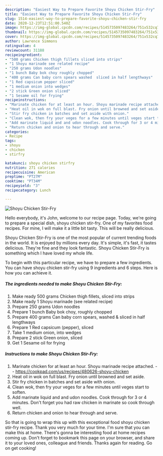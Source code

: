 ```yaml
---
description: "Easiest Way to Prepare Favorite Shoyu Chicken Stir-Fry"
title: "Easiest Way to Prepare Favorite Shoyu Chicken Stir-Fry"
slug: 1514-easiest-way-to-prepare-favorite-shoyu-chicken-stir-fry
date: 2020-12-23T12:51:00.540Z
image: https://img-global.cpcdn.com/recipes/5145735097483264/751x532cq70/shoyu-chicken-stir-fry-recipe-main-photo.jpg
thumbnail: https://img-global.cpcdn.com/recipes/5145735097483264/751x532cq70/shoyu-chicken-stir-fry-recipe-main-photo.jpg
cover: https://img-global.cpcdn.com/recipes/5145735097483264/751x532cq70/shoyu-chicken-stir-fry-recipe-main-photo.jpg
author: Lawrence Simmons
ratingvalue: 4
reviewcount: 31188
recipeingredient:
- "500 grams Chicken thigh fillets sliced into strips"
- "1 Shoyu marinade see related recipe"
- "250 grams Udon noodles"
- "1 bunch Baby bok choy roughly chopped"
- "400 grams Can baby corn spears washed  sliced in half lengthways"
- "1 Red capsicum pepper sliced"
- "1 medium onion into wedges"
- "2 stick Green onion sliced"
- "1 Sesame oil for frying"
recipeinstructions:
- "Marinate chicken for at least an hour. Shoyu marinade recipe attached.  https://cookpad.com/us/recipes/480626-shoyu-chicken"
- "Heat oil in wok on full blast. Fry onion until browned and set aside."
- "Stir fry chicken in batches and set aside with onion."
- "Clean wok, then fry your veges for a few minutes until veges start to soften."
- "Add marinate liquid and and udon noodles. Cook through for 3 or 4 minutes. Don&#39;t forget you had raw chicken in marinate so cook through well."
- "Return chicken and onion to hear through and serve."
categories:
- Recipe
tags:
- shoyu
- chicken
- stirfry

katakunci: shoyu chicken stirfry 
nutrition: 271 calories
recipecuisine: American
preptime: "PT27M"
cooktime: "PT34M"
recipeyield: "3"
recipecategory: Lunch

---
```



![Shoyu Chicken Stir-Fry](https://img-global.cpcdn.com/recipes/5145735097483264/751x532cq70/shoyu-chicken-stir-fry-recipe-main-photo.jpg)

Hello everybody, it's John, welcome to our recipe page. Today, we're going to prepare a special dish, shoyu chicken stir-fry. One of my favorites food recipes. For mine, I will make it a little bit tasty. This will be really delicious.

Shoyu Chicken Stir-Fry is one of the most popular of current trending foods in the world. It is enjoyed by millions every day. It's simple, it's fast, it tastes delicious. They're fine and they look fantastic. Shoyu Chicken Stir-Fry is something which I have loved my whole life.




To begin with this particular recipe, we have to prepare a few ingredients. You can have shoyu chicken stir-fry using 9 ingredients and 6 steps. Here is how you can achieve it.

<!--inarticleads1-->

##### The ingredients needed to make Shoyu Chicken Stir-Fry:

1. Make ready 500 grams Chicken thigh fillets, sliced into strips
1. Make ready 1 Shoyu marinade (see related recipe)
1. Prepare 250 grams Udon noodles
1. Prepare 1 bunch Baby bok choy, roughly chopped
1. Prepare 400 grams Can baby corn spears, washed &amp; sliced in half lengthways
1. Prepare 1 Red capsicum (pepper), sliced
1. Take 1 medium onion, into wedges
1. Prepare 2 stick Green onion, sliced
1. Get 1 Sesame oil for frying




<!--inarticleads2-->

##### Instructions to make Shoyu Chicken Stir-Fry:

1. Marinate chicken for at least an hour. Shoyu marinade recipe attached. -  - https://cookpad.com/us/recipes/480626-shoyu-chicken
1. Heat oil in wok on full blast. Fry onion until browned and set aside.
1. Stir fry chicken in batches and set aside with onion.
1. Clean wok, then fry your veges for a few minutes until veges start to soften.
1. Add marinate liquid and and udon noodles. Cook through for 3 or 4 minutes. Don&#39;t forget you had raw chicken in marinate so cook through well.
1. Return chicken and onion to hear through and serve.




So that is going to wrap this up with this exceptional food shoyu chicken stir-fry recipe. Thank you very much for your time. I'm sure that you can make this at home. There's gonna be interesting food at home recipes coming up. Don't forget to bookmark this page on your browser, and share it to your loved ones, colleague and friends. Thanks again for reading. Go on get cooking!
